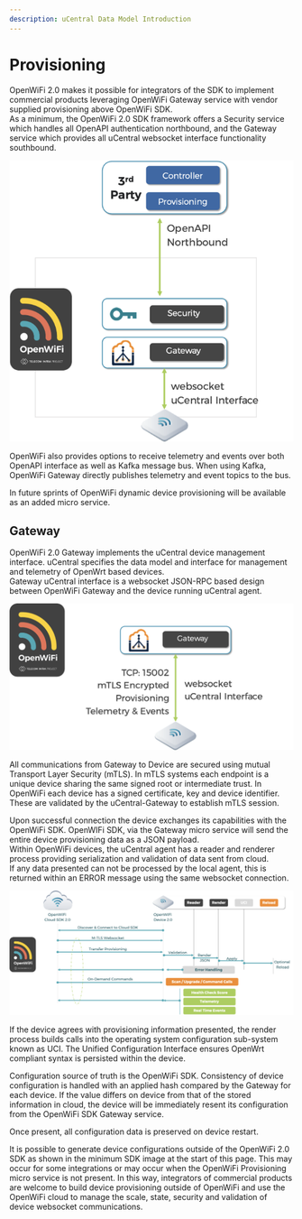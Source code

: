 ```yaml
---
description: uCentral Data Model Introduction
---
```


# Provisioning

OpenWiFi 2.0 makes it possible for integrators of the SDK to implement commercial products leveraging OpenWiFi Gateway service with vendor supplied provisioning above OpenWiFi SDK.\
As a minimum, the OpenWiFi 2.0 SDK framework offers a Security service which handles all OpenAPI authentication northbound, and the Gateway service which provides all uCentral websocket interface functionality southbound.

![Minimum 2.0 SDK - Assumes DB is either SQLite or PGSql](<../.gitbook/assets/image (28).png>)

OpenWiFi also provides options to receive telemetry and events over both OpenAPI interface as well as Kafka message bus. When using Kafka, OpenWiFi Gateway directly publishes telemetry and event topics to the bus.

In future sprints of OpenWiFi dynamic device provisioning will be available as an added micro service.

## Gateway

OpenWiFi 2.0 Gateway implements the uCentral device management interface. uCentral specifies the data model and interface for management and telemetry of OpenWrt based devices.\
Gateway uCentral interface is a websocket JSON-RPC based design between OpenWiFi Gateway and the device running uCentral agent.

![Southbound Interface to Devices](<../.gitbook/assets/image (29).png>)

All communications from Gateway to Device are secured using mutual Transport Layer Security (mTLS). In mTLS systems each endpoint is a unique device sharing the same signed root or intermediate trust. In OpenWiFi each device has a signed certificate, key and device identifier. These are validated by the uCentral-Gateway to establish mTLS session.

Upon successful connection the device exchanges its capabilities with the OpenWiFi SDK. OpenWIFi SDK, via the Gateway micro service will send the entire device provisioning data as a JSON payload.\
Within OpenWiFi devices, the uCentral agent has a reader and renderer process providing serialization and validation of data sent from cloud.\
If any data presented can not be processed by the local agent, this is returned within an ERROR message using the same websocket connection.

![High Level SDK Gateway to uCentral Agent](<../.gitbook/assets/image (22) (1) (1).png>)

If the device agrees with provisioning information presented, the render process builds calls into the operating system configuration sub-system known as UCI. The Unified Configuration Interface ensures OpenWrt compliant syntax is persisted within the device.

Configuration source of truth is the OpenWiFi SDK. Consistency of device configuration is handled with an applied hash compared by the Gateway for each device. If the value differs on device from that of the stored information in cloud, the device will be immediately resent its configuration from the OpenWiFi SDK Gateway service.

Once present, all configuration data is preserved on device restart.

It is possible to generate device configurations outside of the OpenWiFi 2.0 SDK as shown in the minimum SDK image at the start of this page. This may occur for some integrations or may occur when the OpenWiFi Provisioning micro service is not present. In this way, integrators of commercial products are welcome to build device provisioning outside of OpenWiFi and use the OpenWiFi cloud to manage the scale, state, security and validation of device websocket communications.
